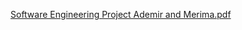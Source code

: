 
[Software Engineering Project Ademir and Merima.pdf](https://github.com/ademirson1g/OnlineFridge-Marketplace/files/8977206/Software.Engineering.Project.Ademir.and.Merima.pdf)
